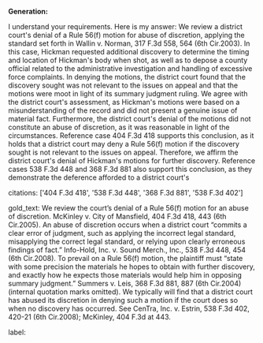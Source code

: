 **Generation:**

 I understand your requirements. Here is my answer:
<answer>
We review a district court's denial of a Rule 56(f) motion for abuse of discretion, applying the standard set forth in Wallin v. Norman, 317 F.3d 558, 564 (6th Cir.2003). In this case, Hickman requested additional discovery to determine the timing and location of Hickman's body when shot, as well as to depose a county official related to the administrative investigation and handling of excessive force complaints. In denying the motions, the district court found that the discovery sought was not relevant to the issues on appeal and that the motions were moot in light of its summary judgment ruling. We agree with the district court's assessment, as Hickman's motions were based on a misunderstanding of the record and did not present a genuine issue of material fact. Furthermore, the district court's denial of the motions did not constitute an abuse of discretion, as it was reasonable in light of the circumstances. Reference case 404 F.3d 418 supports this conclusion, as it holds that a district court may deny a Rule 56(f) motion if the discovery sought is not relevant to the issues on appeal. Therefore, we affirm the district court's denial of Hickman's motions for further discovery. Reference cases 538 F.3d 448 and 368 F.3d 881 also support this conclusion, as they demonstrate the deference afforded to a district court's

citations: ['404 F.3d 418', '538 F.3d 448', '368 F.3d 881', '538 F.3d 402']

gold_text: We review the court’s denial of a Rule 56(f) motion for an abuse of discretion. McKinley v. City of Mansfield, 404 F.3d 418, 443 (6th Cir.2005). An abuse of discretion occurs when a district court “commits a clear error of judgment, such as applying the incorrect legal standard, misapplying the correct legal standard, or relying upon clearly erroneous findings of fact.” Info-Hold, Inc. v. Sound Merch., Inc., 538 F.3d 448, 454 (6th Cir.2008). To prevail on a Rule 56(f) motion, the plaintiff must “state with some precision the materials he hopes to obtain with further discovery, and exactly how he expects those materials would help him in opposing summary judgment.” Summers v. Leis, 368 F.3d 881, 887 (6th Cir.2004) (internal quotation marks omitted). We typically will find that a district court has abused its discretion in denying such a motion if the court does so when no discovery has occurred. See CenTra, Inc. v. Estrin, 538 F.3d 402, 420-21 (6th Cir.2008); McKinley, 404 F.3d at 443.

label: 